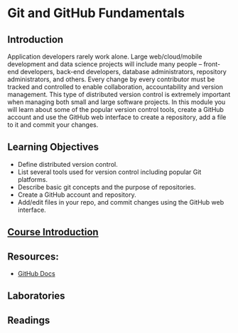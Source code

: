 # Git and GitHub Fundamentals
## Introduction
Application developers rarely work alone. Large web/cloud/mobile development and data science projects will include many people – front-end developers, back-end developers, database administrators, repository administrators, and others. Every change by every contributor must be tracked and controlled to enable collaboration, accountability and version management. This type of distributed version control is extremely important when managing both small and large software projects. In this module you will learn about some of the popular version control tools, create a GitHub account and use the GitHub web interface to create a repository, add a file to it and commit your changes.

## Learning Objectives
* Define distributed version control.
* List several tools used for version control including popular Git platforms.
* Describe basic git concepts and the purpose of repositories.
* Create a GitHub account and repository.
* Add/edit files in your repo, and commit changes using the GitHub web interface.

## [Course Introduction](./Course_Introduction.md)
## Resources:
* [GitHub Docs](https://try.github.io/)

## Laboratories

## Readings
